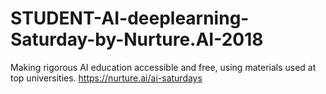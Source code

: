 # STUDENT-AI-deeplearning-Saturday-by-Nurture.AI-2018
Making rigorous AI education accessible and free, using materials used at top universities.
https://nurture.ai/ai-saturdays
